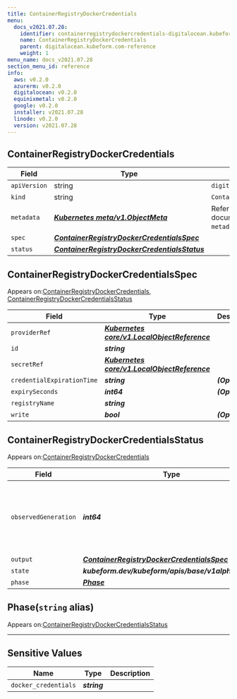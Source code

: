 ```yaml
---
title: ContainerRegistryDockerCredentials
menu:
  docs_v2021.07.28:
    identifier: containerregistrydockercredentials-digitalocean.kubeform.com
    name: ContainerRegistryDockerCredentials
    parent: digitalocean.kubeform.com-reference
    weight: 1
menu_name: docs_v2021.07.28
section_menu_id: reference
info:
  aws: v0.2.0
  azurerm: v0.2.0
  digitalocean: v0.2.0
  equinixmetal: v0.2.0
  google: v0.2.0
  installer: v2021.07.28
  linode: v0.2.0
  version: v2021.07.28
---
```


## ContainerRegistryDockerCredentials
| Field | Type | Description |
| ------ | ----- | ----------- |
| `apiVersion` | string | `digitalocean.kubeform.com/v1alpha1` |
|    `kind` | string | `ContainerRegistryDockerCredentials` |
| `metadata` | ***[Kubernetes meta/v1.ObjectMeta](https://v1-18.docs.kubernetes.io/docs/reference/generated/kubernetes-api/v1.18/#objectmeta-v1-meta)***|Refer to the Kubernetes API documentation for the fields of the `metadata` field.|
| `spec` | ***[ContainerRegistryDockerCredentialsSpec](#containerregistrydockercredentialsspec)***||
| `status` | ***[ContainerRegistryDockerCredentialsStatus](#containerregistrydockercredentialsstatus)***||
## ContainerRegistryDockerCredentialsSpec

Appears on:[ContainerRegistryDockerCredentials](#containerregistrydockercredentials), [ContainerRegistryDockerCredentialsStatus](#containerregistrydockercredentialsstatus)

| Field | Type | Description |
| ------ | ----- | ----------- |
| `providerRef` | ***[Kubernetes core/v1.LocalObjectReference](https://v1-18.docs.kubernetes.io/docs/reference/generated/kubernetes-api/v1.18/#localobjectreference-v1-core)***||
| `id` | ***string***||
| `secretRef` | ***[Kubernetes core/v1.LocalObjectReference](https://v1-18.docs.kubernetes.io/docs/reference/generated/kubernetes-api/v1.18/#localobjectreference-v1-core)***||
| `credentialExpirationTime` | ***string***| ***(Optional)*** |
| `expirySeconds` | ***int64***| ***(Optional)*** |
| `registryName` | ***string***||
| `write` | ***bool***| ***(Optional)*** |
## ContainerRegistryDockerCredentialsStatus

Appears on:[ContainerRegistryDockerCredentials](#containerregistrydockercredentials)

| Field | Type | Description |
| ------ | ----- | ----------- |
| `observedGeneration` | ***int64***| ***(Optional)*** Resource generation, which is updated on mutation by the API Server.|
| `output` | ***[ContainerRegistryDockerCredentialsSpec](#containerregistrydockercredentialsspec)***| ***(Optional)*** |
| `state` | ***kubeform.dev/kubeform/apis/base/v1alpha1.State***| ***(Optional)*** |
| `phase` | ***[Phase](#phase)***| ***(Optional)*** |
## Phase(`string` alias)

Appears on:[ContainerRegistryDockerCredentialsStatus](#containerregistrydockercredentialsstatus)

---
## Sensitive Values
| Name | Type | Description |
|------|------|-------------|
| `docker_credentials` | ***string*** ||

